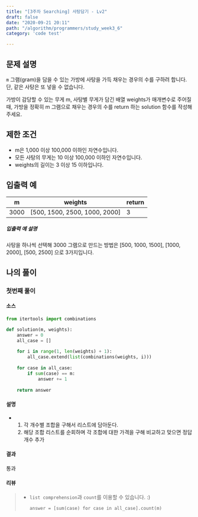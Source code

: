 ```yaml
---
title: "[3주차 Searching] 사탕담기 - Lv2"
draft: false
date: "2020-09-21 20:11"
path: "/algorithm/programmers/study_week3_6"
category: 'code test'

---
```


## 문제 설명

`m` 그램(gram)을 담을 수 있는 가방에 사탕을 가득 채우는 경우의 수를 구하려 합니다. 단, 같은 사탕은 또 넣을 수 없습니다.

가방이 감당할 수 있는 무게 m, 사탕별 무게가 담긴 배열 weights가 매개변수로 주어질 때, 가방을 정확히 m 그램으로 채우는 경우의 수를 return 하는 solution 함수를 작성해주세요.

## 제한 조건

- m은 1,000 이상 100,000 이하인 자연수입니다.
- 모든 사탕의 무게는 10 이상 100,000 이하인 자연수입니다.
- weights의 길이는 3 이상 15 이하입니다.

## 입출력 예

| m    | weights                       | return |
| ---- | ----------------------------- | ------ |
| 3000 | [500, 1500, 2500, 1000, 2000] | 3      |

##### 입출력 예 설명

사탕을 하나씩 선택해 3000 그램으로 만드는 방법은 [500, 1000, 1500], [1000, 2000], [500, 2500] 으로 3가지입니다.



## 나의 풀이

### 첫번째 풀이

#### 소스

```python
from itertools import combinations

def solution(m, weights):
    answer = 0
    all_case = []
    
    for i in range(1, len(weights) + 1):
        all_case.extend(list(combinations(weights, i)))
    
    for case in all_case:
        if sum(case) == m:
            answer += 1
    
    return answer
```

#### 설명

- 1. 각 개수별 조합을 구해서 리스트에 담아둔다.
  2. 해당 조합 리스트를 순회하며 각 조합에 대한 가격을 구해 비교하고 맞으면 정답 개수 추가

#### 결과

통과

#### 리뷰

> - `list comprehension`과 `count`를 이용할 수 있습니다. :)
>
>   ```
>   answer = [sum(case) for case in all_case].count(m)
>   ```